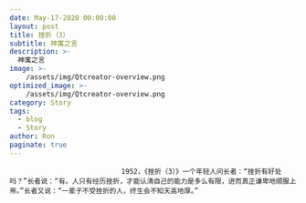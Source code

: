 ```yaml
---
date: May-17-2020 00:00:00
layout: post
title: 挫折（3）
subtitle: 神寓之言
description: >-
  神寓之言
image: >-
    /assets/img/Qtcreator-overview.png
optimized_image: >-
    /assets/img/Qtcreator-overview.png
category: Story
tags:
  - blog
  - Story
author: Ron
paginate: true
---
```


							　　1952，《挫折（3）》一个年轻人问长者：“挫折有好处吗？”长者说：“有。人只有经历挫折，才能认清自己的能力是多么有限，进而真正谦卑地顺服上帝。”长者又说：“一辈子不受挫折的人，终生会不知天高地厚。”
							
							
						